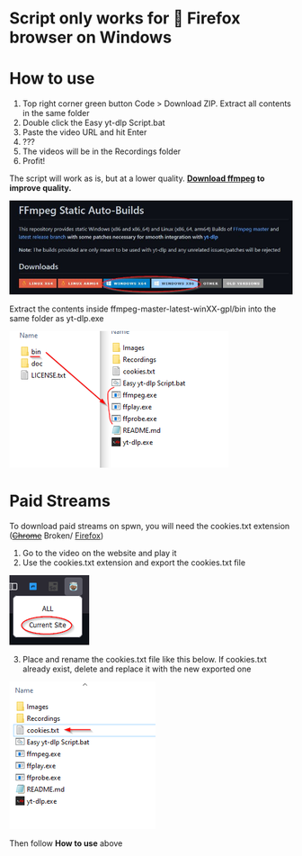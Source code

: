# Script only works for :fox_face: Firefox browser on Windows

# How to use

1. Top right corner green button Code > Download ZIP. Extract all contents in the same folder
2. Double click the Easy yt-dlp Script.bat
3. Paste the video URL and hit Enter
4. ???
5. The videos will be in the Recordings folder
6. Profit!

The script will work as is, but at a lower quality. **[Download ffmpeg](https://github.com/yt-dlp/FFmpeg-Builds#ffmpeg-static-auto-builds) to improve quality.**

![Download link](Images/downloadlink.jpg)

Extract the contents inside ffmpeg-master-latest-winXX-gpl/bin into the same folder as yt-dlp.exe

![Extraction path](Images/extractionpath2.png)

# Paid Streams

To download paid streams on spwn, you will need the cookies.txt extension (~~[Chrome](https://chrome.google.com/webstore/detail/get-cookiestxt/bgaddhkoddajcdgocldbbfleckgcbcid)~~ Broken/ [Firefox](https://addons.mozilla.org/en-US/firefox/addon/cookies-txt/))

1. Go to the video on the website and play it
2. Use the cookies.txt extension and export the cookies.txt file

![firefox cookies export](Images/firefoxcookiesexample.png)

3. Place and rename the cookies.txt file like this below. If cookies.txt already exist, delete and replace it with the new exported one

![cookies path](Images/cookiespath2.png)

Then follow **How to use** above
